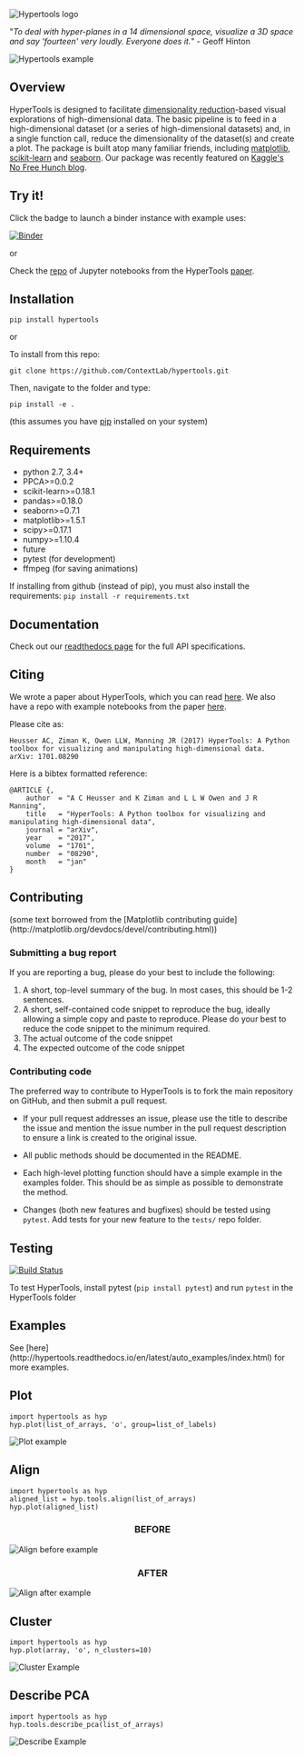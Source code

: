 ![Hypertools logo](images/hypercube.png)


"_To deal with hyper-planes in a 14 dimensional space, visualize a 3D
space and say 'fourteen' very loudly.  Everyone does it._" - Geoff
Hinton

![Hypertools example](images/hypertools.gif)

<h2>Overview</h2>

HyperTools is designed to facilitate
[dimensionality reduction](https://en.wikipedia.org/wiki/Dimensionality_reduction)-based
visual explorations of high-dimensional data.  The basic pipeline is
to feed in a high-dimensional dataset (or a series of high-dimensional
datasets) and, in a single function call, reduce the dimensionality of
the dataset(s) and create a plot.  The package is built atop many
familiar friends, including [matplotlib](https://matplotlib.org/),
[scikit-learn](http://scikit-learn.org/) and
[seaborn](https://seaborn.pydata.org/).  Our package was recently
featured on
[Kaggle's No Free Hunch blog](http://blog.kaggle.com/2017/04/10/exploring-the-structure-of-high-dimensional-data-with-hypertools-in-kaggle-kernels/).

<h2>Try it!</h2>

Click the badge to launch a binder instance with example uses:

[![Binder](http://mybinder.org/badge.svg)](http://mybinder.org:/repo/contextlab/hypertools-paper-notebooks)

or

Check the [repo](https://github.com/ContextLab/hypertools-paper-notebooks) of Jupyter notebooks from the HyperTools [paper](https://arxiv.org/abs/1701.08290).

<h2>Installation</h2>

`pip install hypertools`

or

To install from this repo:

`git clone https://github.com/ContextLab/hypertools.git`

Then, navigate to the folder and type:

`pip install -e .`

(this assumes you have [pip](https://pip.pypa.io/en/stable/installing/) installed on your system)

<h2>Requirements</h2>

+ python 2.7, 3.4+
+ PPCA>=0.0.2
+ scikit-learn>=0.18.1
+ pandas>=0.18.0
+ seaborn>=0.7.1
+ matplotlib>=1.5.1
+ scipy>=0.17.1
+ numpy>=1.10.4
+ future
+ pytest (for development)
+ ffmpeg (for saving animations)

If installing from github (instead of pip), you must also install the requirements:
`pip install -r requirements.txt`

<h2>Documentation</h2>

Check out our
[readthedocs page](http://hypertools.readthedocs.io/en/latest/) for
the full API specifications.

<h2>Citing</h2>

We wrote a paper about HyperTools, which you can read [here](https://arxiv.org/abs/1701.08290). We also have a repo with example notebooks from the paper [here](https://github.com/ContextLab/hypertools-paper-notebooks).

Please cite as:

`Heusser AC, Ziman K, Owen LLW, Manning JR (2017) HyperTools: A Python toolbox for visualizing and manipulating high-dimensional data.  arXiv: 1701.08290`

Here is a bibtex formatted reference:

```
@ARTICLE {,
    author  = "A C Heusser and K Ziman and L L W Owen and J R Manning",
    title   = "HyperTools: A Python toolbox for visualizing and manipulating high-dimensional data",
    journal = "arXiv",
    year    = "2017",
    volume  = "1701",
    number  = "08290",
    month   = "jan"
}
```

<h2>Contributing</h2>
(some text borrowed from the [Matplotlib contributing guide](http://matplotlib.org/devdocs/devel/contributing.html))

<h3>Submitting a bug report</h3>
If you are reporting a bug, please do your best to include the following:

1. A short, top-level summary of the bug. In most cases, this should be 1-2 sentences.
2. A short, self-contained code snippet to reproduce the bug, ideally allowing a simple copy and paste to reproduce. Please do your best to reduce the code snippet to the minimum required.
3. The actual outcome of the code snippet
4. The expected outcome of the code snippet

<h3>Contributing code</h3>

The preferred way to contribute to HyperTools is to fork the main
repository on GitHub, and then submit a pull request.

+ If your pull request addresses an issue, please use the title to describe the issue and mention the issue number in the pull request description to ensure a link is created to the original issue.

+ All public methods should be documented in the README.

+ Each high-level plotting function should have a simple example in the examples folder. This should be as simple as possible to demonstrate the method.

+ Changes (both new features and bugfixes) should be tested using `pytest`.  Add tests for your new feature to the `tests/` repo folder.

<h2>Testing</h2>

[![Build Status](https://travis-ci.com/ContextLab/hypertools.svg?token=hxjzzuVkr2GZrDkPGN5n&branch=master)](https://travis-ci.com/ContextLab/hypertools)


To test HyperTools, install pytest (`pip install pytest`) and run `pytest` in the HyperTools folder

<h2>Examples</h2>
See [here](http://hypertools.readthedocs.io/en/latest/auto_examples/index.html) for more examples.

<h2>Plot</h2>

```
import hypertools as hyp
hyp.plot(list_of_arrays, 'o', group=list_of_labels)
```

![Plot example](images/plot.gif)

<h2>Align</h2>

```
import hypertools as hyp
aligned_list = hyp.tools.align(list_of_arrays)
hyp.plot(aligned_list)
```

<h3><center>BEFORE</center></h3>

![Align before example](images/align_before.gif)

<h3><center>AFTER</center></h3>

![Align after example](images/align_after.gif)


<h2>Cluster</h2>

```
import hypertools as hyp
hyp.plot(array, 'o', n_clusters=10)
```

![Cluster Example](images/cluster_example.png)


<h2>Describe PCA</h2>

```
import hypertools as hyp
hyp.tools.describe_pca(list_of_arrays)
```
![Describe Example](images/describe_example.png)
